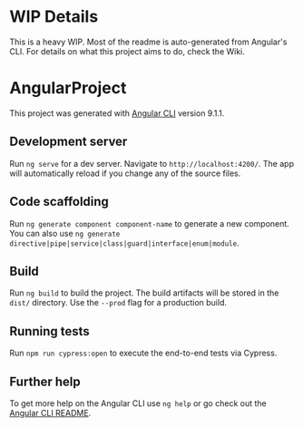# WIP Details 
This is a heavy WIP. Most of the readme is auto-generated from Angular's CLI. For details on what this project aims to do, check the Wiki. 

# AngularProject

This project was generated with [Angular CLI](https://github.com/angular/angular-cli) version 9.1.1.

## Development server

Run `ng serve` for a dev server. Navigate to `http://localhost:4200/`. The app will automatically reload if you change any of the source files.

## Code scaffolding

Run `ng generate component component-name` to generate a new component. You can also use `ng generate directive|pipe|service|class|guard|interface|enum|module`.

## Build

Run `ng build` to build the project. The build artifacts will be stored in the `dist/` directory. Use the `--prod` flag for a production build.


## Running tests

Run `npm run cypress:open` to execute the end-to-end tests via Cypress. 

## Further help

To get more help on the Angular CLI use `ng help` or go check out the [Angular CLI README](https://github.com/angular/angular-cli/blob/master/README.md).
